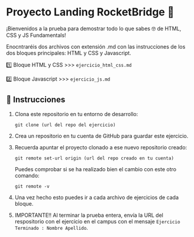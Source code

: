 # Proyecto Landing RocketBridge 🚀

¡Bienvenidos a la prueba para demostrar todo lo que sabes 🤓 de HTML, CSS y JS Fundamentals!

Enocntraréis dos archivos con extensión .md con las instrucciones de los dos bloques principales: HTML y CSS y Javascript.

1️⃣ Bloque HTML y CSS >>> `ejercicio_html_css.md`

2️⃣ Bloque Javascript >>> `ejercicio_js.md`

## 📄 Instrucciones

1. Clona este repositorio en tu entorno de desarrollo:

   ```
   git clone (url del repo del ejercicio)
   ```

2. Crea un repositorio en tu cuenta de GitHub para guardar este ejercicio.

3. Recuerda apuntar el proyecto clonado a ese nuevo repositorio creado:

   ```
   git remote set-url origin (url del repo creado en tu cuenta)
   ```

   Puedes comprobar si se ha realizado bien el cambio con este otro comando:

   ```
   git remote -v
   ```

4. Una vez hecho esto puedes ir a cada archivo de ejercicios de cada bloque.

5. IMPORTANTE‼️ Al terminar la prueba entera, envía la URL del respositorio con el ejercicio en el campus con el mensaje `Ejercicio Terminado : Nombre Apellido`.